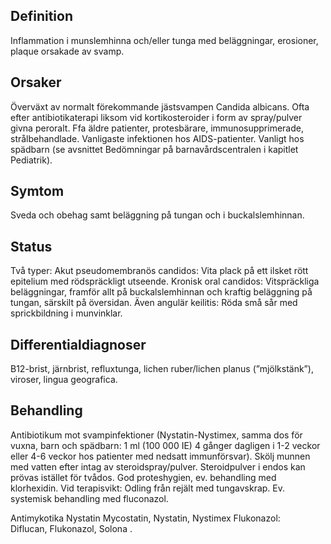 ## Definition

Inflammation i munslemhinna och/eller tunga med beläggningar, erosioner, plaque orsakade av svamp.

## Orsaker

Överväxt av normalt förekommande jästsvampen Candida albicans. Ofta efter antibiotikaterapi liksom vid kortikosteroider i form av spray/pulver givna peroralt. Ffa äldre patienter, protesbärare, immunosupprimerade, strålbehandlade. Vanligaste infektionen hos AIDS-patienter. Vanligt hos spädbarn (se avsnittet Bedömningar på barnavårdscentralen i kapitlet Pediatrik).

## Symtom

Sveda och obehag samt beläggning på tungan och i buckalslemhinnan.

## Status

Två typer:
Akut pseudomembranös candidos: Vita plack på ett ilsket rött epitelium med rödspräckligt utseende.
Kronisk oral candidos: Vitspräckliga beläggningar, framför allt på buckalslemhinnan och kraftig beläggning på tungan, särskilt på översidan. Även angulär keilitis: Röda små sår med sprickbildning i munvinklar.

## Differentialdiagnoser

B12-brist, järnbrist, refluxtunga, lichen ruber/lichen planus (”mjölkstänk”), viroser, lingua geografica.

## Behandling

Antibiotikum mot svampinfektioner (Nystatin-Nystimex, samma dos för vuxna, barn och spädbarn: 1 ml (100 000 IE) 4 gånger dagligen i 1-2 veckor eller 4-6 veckor hos patienter med nedsatt immunförsvar). Skölj munnen med vatten efter intag av steroidspray/pulver. Steroidpulver i endos kan prövas istället för tvådos.
God proteshygien, ev. behandling med klorhexidin.
Vid terapisvikt: Odling från rejält med tungavskrap. Ev. systemisk behandling med fluconazol.


Antimykotika
Nystatin Mycostatin, Nystatin, Nystimex
Flukonazol: Diflucan, Flukonazol, Solona .

